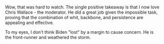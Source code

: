 Wow, that was hard to watch. The single positive takeaway is that I now love Chris Wallace - the moderator. He did a great job given the impossible task, proving that the combination of whit, backbone, and persistence are appealing and effective.

To my eyes, I don't think Biden "lost" by a margin to cause concern. He is the front-runner and weathered the storm. 
